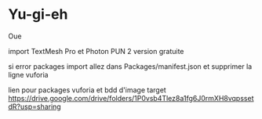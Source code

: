 # Yu-gi-eh
Oue


import TextMesh Pro et Photon PUN 2 version gratuite


si error packages import 
allez dans Packages/manifest.json et supprimer la ligne vuforia

lien pour packages vuforia et bdd d'image target 
https://drive.google.com/drive/folders/1P0vsb4Tlez8a1fg6J0rmXH8vqpssetdR?usp=sharing

